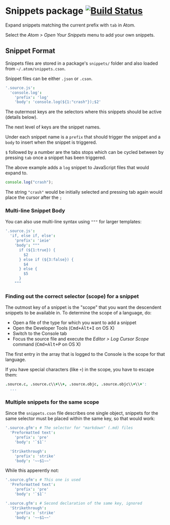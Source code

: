# Snippets package [![Build Status](https://travis-ci.org/atom/snippets.svg?branch=master)](https://travis-ci.org/atom/snippets)

Expand snippets matching the current prefix with `tab` in Atom.

Select the _Atom > Open Your Snippets_ menu to add your own snippets.

## Snippet Format

Snippets files are stored in a package's `snippets/` folder and also loaded
from `~/.atom/snippets.cson`.

Snippet files can be either `.json` or `.cson`.

```coffee
'.source.js':
  'console.log':
    'prefix': 'log'
    'body': 'console.log(${1:"crash"});$2'
```

The outermost keys are the selectors where this snippets should be active (details below).

The next level of keys are the snippet names.

Under each snippet name is a `prefix` that should trigger the snippet and a
`body` to insert when the snippet is triggered.

`$` followed by a number are the tabs stops which can be cycled between by
pressing `tab` once a snippet has been triggered.

The above example adds a `log` snippet to JavaScript files that would expand
to.

```js
console.log("crash");
```

The string `"crash"` would be initially selected and pressing tab again would
place the cursor after the `;`

### Multi-line Snippet Body

You can also use multi-line syntax using `"""` for larger templates:

```coffee
'.source.js':
  'if, else if, else':
    'prefix': 'ieie'
    'body': """
      if (${1:true}) {
        $2
      } else if (${3:false}) {
        $4
      } else {
        $5
      }
    """
```

### Finding out the correct selector (scope) for a snippet

The outmost key of a snippet is the "scope" that you want the descendent snippets to be available in. To determine the scope of a language, do:

* Open a file of the type for which you want to add a snippet
* Open the Developer Tools (<kbd>Cmd+Alt+I</kbd> on OS X)
* Switch to the Console tab
* Focus the source file and execute the _Editor > Log Cursor Scope_ command (<kbd>Cmd+Alt+P</kbd> on OS X)

The first entry in the array that is logged to the Console is the scope for that language.

If you have special characters (like `+`) in the scope, you have to escape them:

```coffee
.source.c, .source.c\\+\\+, .source.objc, .source.objc\\+\\+':
  ...
```

### Multiple snippets for the same scope

Since the `snippets.cson` file describes one single object, snippets for the same selector must be placed within the same key, so that would work:

```coffee
'.source.gfm': # The selector for "markdown" (.md) files
  'Preformatted text':
    'prefix': 'pre'
    'body': '`$1`'

  'Strikethrough':
    'prefix': 'strike'
    'body': '~~$1~~'
```
      
While this apperently not:

```coffee
'.source.gfm': # This one is used
  'Preformatted text':
    'prefix': 'pre'
    'body': '`$1`'

'.source.gfm': # Second declaration of the same key, ignored
  'Strikethrough':
    'prefix': 'strike'
    'body': '~~$1~~'
```
